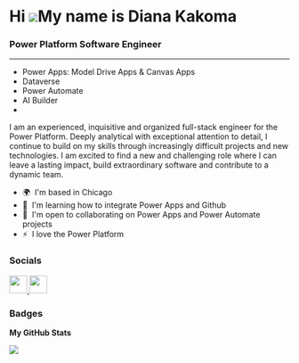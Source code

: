 Hi ![](https://user-images.githubusercontent.com/18350557/176309783-0785949b-9127-417c-8b55-ab5a4333674e.gif)My name is Diana Kakoma
====================================================================================================================================

### Power Platform Software Engineer
--------------------------------
* Power Apps: Model Drive Apps & Canvas Apps
* Dataverse
* Power Automate
* AI Builder
* 
I am an experienced, inquisitive and organized full-stack engineer for the Power Platform. Deeply analytical with exceptional attention to detail, I continue to build on my skills through increasingly difficult projects and new technologies. I am excited to find a new and challenging role where I can leave a lasting impact, build extraordinary software and contribute to a dynamic team.

* 🌍  I'm based in Chicago
* 🧠  I'm learning how to integrate Power Apps and Github
* 🤝  I'm open to collaborating on Power Apps and Power Automate projects
* ⚡  I love the Power Platform


### Socials

<p align="left"> <a href="https://www.github.com/dianakakoma" target="_blank" rel="noreferrer"> <picture> <source media="(prefers-color-scheme: dark)" srcset="https://raw.githubusercontent.com/danielcranney/readme-generator/main/public/icons/socials/github-dark.svg" /> <source media="(prefers-color-scheme: light)" srcset="https://raw.githubusercontent.com/danielcranney/readme-generator/main/public/icons/socials/github.svg" /> <img src="https://raw.githubusercontent.com/danielcranney/readme-generator/main/public/icons/socials/github.svg" width="32" height="32" /> </picture> </a> <a href="https://www.linkedin.com/in/dianakakoma" target="_blank" rel="noreferrer"> <picture> <source media="(prefers-color-scheme: dark)" srcset="https://raw.githubusercontent.com/danielcranney/readme-generator/main/public/icons/socials/linkedin-dark.svg" /> <source media="(prefers-color-scheme: light)" srcset="https://raw.githubusercontent.com/danielcranney/readme-generator/main/public/icons/socials/linkedin.svg" /> <img src="https://raw.githubusercontent.com/danielcranney/readme-generator/main/public/icons/socials/linkedin.svg" width="32" height="32" /> </picture> </a></p>

### Badges

<b>My GitHub Stats</b>

<a href="http://www.github.com/dianakakoma"><img src="https://github-readme-streak-stats.herokuapp.com/?user=dianakakoma&stroke=ffffff&background=1c1917&ring=0891b2&fire=0891b2&currStreakNum=ffffff&currStreakLabel=0891b2&sideNums=ffffff&sideLabels=ffffff&dates=ffffff&hide_border=true" /></a>
